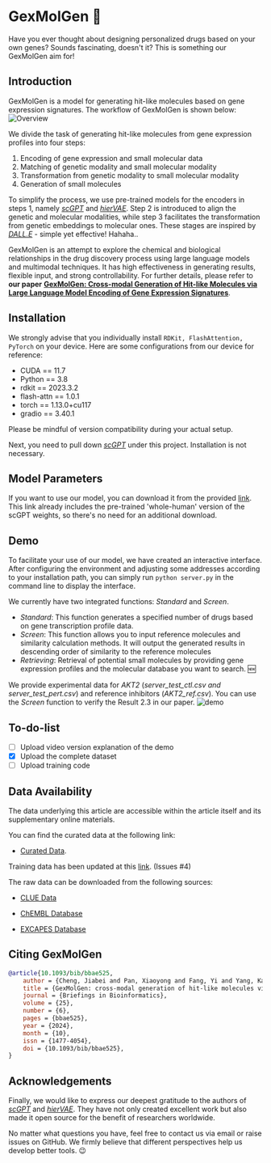 # GexMolGen 🐰
Have you ever thought about designing personalized drugs based on your own genes? Sounds fascinating, doesn't it? This is something our GexMolGen aim for!
## Introduction
GexMolGen is a model for generating hit-like molecules based on gene expression signatures. The workflow of GexMolGen is shown below:
![Overview](https://github.com/Bunnybeibei/GexMolGen./assets/77224376/4402dedc-122f-4152-995f-9ce89a6f9fde)

We divide the task of generating hit-like molecules from gene expression profiles into four steps:
1. Encoding of gene expression and small molecular data
2. Matching of genetic modality and small molecular modality
3. Transformation from genetic modality to small molecular modality
4. Generation of small molecules

To simplify the process, we use pre-trained models for the encoders in steps 1, 
namely [*scGPT*](https://github.com/bowang-lab/scGPT) and [*hierVAE*](https://github.com/wengong-jin/hgraph2graph). 
Step 2 is introduced to align the genetic and molecular modalities, while step 3 facilitates the transformation from genetic embeddings to molecular ones. These stages are inspired by [*DALL.E*](https://github.com/openai/dall-e) - simple yet effective! Hahaha..

GexMolGen is an attempt to explore the chemical and biological relationships in the drug discovery process using large language models and multimodal techniques. It has high effectiveness in generating results, flexible input, and strong controllability. For further details, please refer to **our paper** [**GexMolGen: Cross-modal Generation of Hit-like Molecules via Large Language Model Encoding of Gene Expression Signatures**](https://doi.org/10.1093/bib/bbae525).

## Installation
We strongly advise that you individually install `RDKit, FlashAttention, PyTorch` on your device. Here are some configurations from our device for reference:

- CUDA == 11.7
- Python == 3.8
- rdkit == 2023.3.2
- flash-attn == 1.0.1
- torch == 1.13.0+cu117
- gradio == 3.40.1

Please be mindful of version compatibility during your actual setup.

Next, you need to pull down [*scGPT*](https://github.com/bowang-lab/scGPT) under this project. Installation is not necessary.

## Model Parameters

If you want to use our model, you can download it from the provided [link](https://drive.google.com/file/d/1uc7f7qzUjX3e7fSvPxYAzado6jY5myec/view?usp=drive_link). This link already includes the pre-trained 'whole-human' version of the scGPT weights, so there's no need for an additional download.

## Demo
To facilitate your use of our model, we have created an interactive interface. After configuring the environment and adjusting some addresses according to your installation path, 
you can simply run `python server.py` in the command line to display the interface.

We currently have two integrated functions: *Standard* and *Screen*.

- *Standard*: This function generates a specified number of drugs based on gene transcription profile data.
- *Screen*: This function allows you to input reference molecules and similarity calculation methods. It will output the generated results in descending order of similarity to the reference molecules
- *Retrieving*: Retrieval of potential small molecules by providing gene expression profiles and the molecular database you want to search. 🆕

We provide experimental data for *AKT2* (*server_test_ctl.csv and server_test_pert.csv*) 
and reference inhibitors (*AKT2_ref.csv*). You can use the *Screen* function to verify the Result 2.3 in our paper.
![demo](https://github.com/Bunnybeibei/GexMolGen/assets/77224376/b037b93a-5653-44fc-8c5a-82ae03dbf6b3)

## To-do-list
- [ ] Upload video version explanation of the demo
- [x] Upload the complete dataset
- [ ] Upload training code

## Data Availability

The data underlying this article are accessible within the article itself and its supplementary online materials.

You can find the curated data at the following link: 

- [Curated Data](https://zenodo.org/records/11100665?token=eyJhbGciOiJIUzUxMiIsImlhdCI6MTcxNDYyNzUzOSwiZXhwIjoxNzk4Njc1MTk5fQ.eyJpZCI6IjM3ZmFkNGU4LWViMDYtNGNkNy1iOTc4LWI0ZTBkMDk2OWI0YyIsImRhdGEiOnt9LCJyYW5kb20iOiJhOGJjZDM5NWFkY2ZiNDAwNjAzYzIwMTg2ODNjYWI2NCJ9.dADyS-0PBsFKr_z1yDdcDnoGoY5PFOSbnYtt6aIz4RLoNxykoIQffAlzQDPbFgqnZJmp7PmjNXPCXHkDMuZHuA).

Training data has been updated at this [link](https://drive.google.com/file/d/1_Ia7sitaCh68lJK7EtMI49tRnPfP9tfw/view?usp=drive_link). (Issues #4)

The raw data can be downloaded from the following sources:

- [CLUE Data](https://clue.io/data/CMap2020#LINCS2020)

- [ChEMBL Database](https://www.ebi.ac.uk/chembl/)

- [EXCAPES Database](https://solr.ideaconsult.net/search/excape/)

## Citing GexMolGen
```bibtex
@article{10.1093/bib/bbae525,
    author = {Cheng, Jiabei and Pan, Xiaoyong and Fang, Yi and Yang, Kaiyuan and Xue, Yiming and Yan, Qingran and Yuan, Ye},
    title = {GexMolGen: cross-modal generation of hit-like molecules via large language model encoding of gene expression signatures},
    journal = {Briefings in Bioinformatics},
    volume = {25},
    number = {6},
    pages = {bbae525},
    year = {2024},
    month = {10},
    issn = {1477-4054},
    doi = {10.1093/bib/bbae525},
}
```
## Acknowledgements
Finally, we would like to express our deepest gratitude to the authors of [*scGPT*](https://github.com/bowang-lab/scGPT) and [*hierVAE*](https://github.com/wengong-jin/hgraph2graph). 
They have not only created excellent work but also made it open source for the benefit of researchers worldwide.

No matter what questions you have, feel free to contact us via email or raise issues on GitHub. We firmly believe that different perspectives help us develop better tools. 😉
